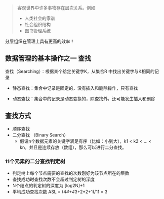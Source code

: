 
> 客观世界中许多事物存在层次关系。例如
> * 人类社会的家谱
> * 社会组织结构
> * 图书管理系统

分层组织在管理上具有更高的效率！

## 数据管理的基本操作之一 查找
查找（Searching）：根据某个给定关键字K，从集合R 中找出关键字与K相同的记录
* 静态查找：集合中记录是固定的，没有插入和删除操作，只有查找

* 动态查找：集合中的记录是动态变换的，除查找外，还可能发生插入和删除

## 查找方式

* 顺序查找
* 二分查找 （Binary Search）
    * 假设n个数据元素的关键字满足有序（比如：小到大），k1 < k2 < ... < kn，并且是连续存放（数组），那么可以进行二分查找。

### 11个元素的二分查找判定树

* 判定树上每个节点需要的查找的次数刚好为该节点所在的层数
* 查找成功时查找次数不会超过判定树的深度
* N个结点的判定树的深度为 [log2N]+1
* 平均成功查找次数 ASL = (4*4+4*3+2*2+1)/11 = 3
